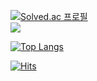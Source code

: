 <!-- ### Hi there 👋-->

<!--
**EonSeungSeong/EonSeungSeong** is a ✨ _special_ ✨ repository because its `README.md` (this file) appears on your GitHub profile.

Here are some ideas to get you started:

- 🔭 I’m currently working on ...
- 🌱 I’m currently learning ...
- 👯 I’m looking to collaborate on ...
- 🤔 I’m looking for help with ...
- 💬 Ask me about ...
- 📫 How to reach me: ...
- 😄 Pronouns: ...
- ⚡ Fun fact: ...
-->

 [![Solved.ac
프로필](http://mazassumnida.wtf/api/v2/generate_badge?boj=djstmd99)](https://solved.ac/djstmd99)<br/>
<img src="http://mazandi.herokuapp.com/api?handle=djstmd99&theme=warm"/>

[![Top Langs](https://github-readme-stats.vercel.app/api/top-langs/?username=EonSeungSeong&layout=compact)](https://github.com/EonSeungSeong/github-readme-stats)


[![Hits](https://hits.seeyoufarm.com/api/count/incr/badge.svg?url=https%3A%2F%2Fgithub.com%2FEonSeungSeong&count_bg=%2379C83D&title_bg=%23555555&icon=&icon_color=%23E7E7E7&title=hits&edge_flat=false)](https://hits.seeyoufarm.com)

